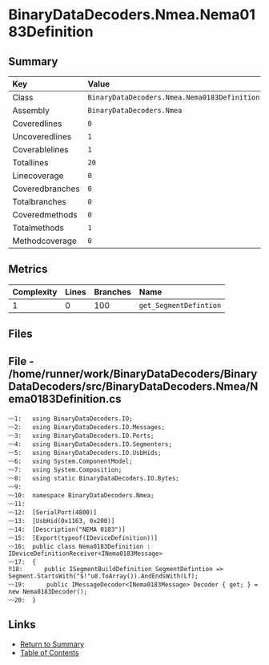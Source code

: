 ﻿# BinaryDataDecoders.Nmea.Nema0183Definition

## Summary

| Key             | Value                                        |
| :-------------- | :------------------------------------------- |
| Class           | `BinaryDataDecoders.Nmea.Nema0183Definition` |
| Assembly        | `BinaryDataDecoders.Nmea`                    |
| Coveredlines    | `0`                                          |
| Uncoveredlines  | `1`                                          |
| Coverablelines  | `1`                                          |
| Totallines      | `20`                                         |
| Linecoverage    | `0`                                          |
| Coveredbranches | `0`                                          |
| Totalbranches   | `0`                                          |
| Coveredmethods  | `0`                                          |
| Totalmethods    | `1`                                          |
| Methodcoverage  | `0`                                          |

## Metrics

| Complexity | Lines | Branches | Name                   |
| :--------- | :---- | :------- | :--------------------- |
| 1          | 0     | 100      | `get_SegmentDefintion` |

## Files

## File - /home/runner/work/BinaryDataDecoders/BinaryDataDecoders/src/BinaryDataDecoders.Nmea/Nema0183Definition.cs

```CSharp
〰1:   using BinaryDataDecoders.IO;
〰2:   using BinaryDataDecoders.IO.Messages;
〰3:   using BinaryDataDecoders.IO.Ports;
〰4:   using BinaryDataDecoders.IO.Segmenters;
〰5:   using BinaryDataDecoders.IO.UsbHids;
〰6:   using System.ComponentModel;
〰7:   using System.Composition;
〰8:   using static BinaryDataDecoders.IO.Bytes;
〰9:   
〰10:  namespace BinaryDataDecoders.Nmea;
〰11:  
〰12:  [SerialPort(4800)]
〰13:  [UsbHid(0x1163, 0x200)]
〰14:  [Description("NEMA 0183")]
〰15:  [Export(typeof(IDeviceDefinition))]
〰16:  public class Nema0183Definition : IDeviceDefinitionReceiver<INema0183Message>
〰17:  {
‼18:      public ISegmentBuildDefinition SegmentDefintion => Segment.StartsWith("$!"u8.ToArray()).AndEndsWith(Lf);
〰19:      public IMessageDecoder<INema0183Message> Decoder { get; } = new Nema0183Decoder();
〰20:  }
```

## Links

* [Return to Summary](Summary.md)
* [Table of Contents](../TOC.md)

